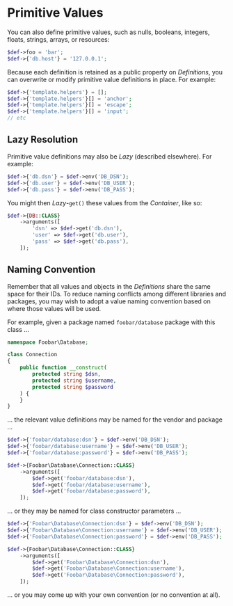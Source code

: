# Primitive Values

You can also define primitive values, such as nulls, booleans, integers, floats,
strings, arrays, or resources:

```php
$def->foo = 'bar';
$def->{'db.host'} = '127.0.0.1';
```

Because each definition is retained as a public property on _Definitions_, you
can overwrite or modify primitive value definitions in place. For example:

```php
$def->{'template.helpers'} = [];
$def->{'template.helpers'}[] = 'anchor';
$def->{'template.helpers'}[] = 'escape';
$def->{'template.helpers'}[] = 'input';
// etc
```

## Lazy Resolution

Primitive value definitions may also be _Lazy_ (described elsewhere). For
example:

```php
$def->{'db.dsn'} = $def->env('DB_DSN');
$def->{'db.user'} = $def->env('DB_USER');
$def->{'db.pass'} = $def->env('DB_PASS');
```

You might then _Lazy_-`get()` these values from the _Container_, like so:

```php
$def->{DB::CLASS}
    ->arguments([
        'dsn' => $def->get('db.dsn'),
        'user' => $def->get('db.user'),
        'pass' => $def->get('db.pass'),
    ]);
```

## Naming Convention

Remember that all values and objects in the _Definitions_ share the same space
for their IDs. To reduce naming conflicts among different libraries and
packages, you may wish to adopt a value naming convention based on where those
values will be used.

For example, given a package named `foobar/database` package with this class ...

```php
namespace Foobar\Database;

class Connection
{
    public function __construct(
        protected string $dsn,
        protected string $username,
        protected string $password
    ) {
    }
}
```

... the relevant value definitions may be named for the vendor and package ...

```php
$def->{'foobar/database:dsn'} = $def->env('DB_DSN');
$def->{'foobar/database:username'} = $def->env('DB_USER');
$def->{'foobar/database:password'} = $def->env('DB_PASS');

$def->{Foobar\Database\Connection::CLASS}
    ->arguments([
        $def->get('foobar/database:dsn'),
        $def->get('foobar/database:username'),
        $def->get('foobar/database:password'),
    ]);
```

... or they may be named for class constructor parameters ...

```php
$def->{'Foobar\Database\Connection:dsn'} = $def->env('DB_DSN');
$def->{'Foobar\Database\Connection:username'} = $def->env('DB_USER');
$def->{'Foobar\Database\Connection:password'} = $def->env('DB_PASS');

$def->{Foobar\Database\Connection::CLASS}
    ->arguments([
        $def->get('Foobar\Database\Connection:dsn'),
        $def->get('Foobar\Database\Connection:username'),
        $def->get('Foobar\Database\Connection:password'),
    ]);
```

... or you may come up with your own convention (or no convention at all).
